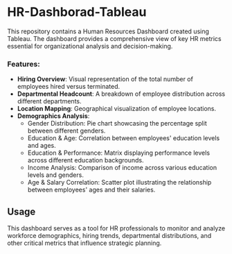 # HR-Dashborad-Tableau
This repository contains a Human Resources Dashboard created using Tableau. The dashboard provides a comprehensive view of key HR metrics essential for organizational analysis and decision-making.
### Features:
- **Hiring Overview**: Visual representation of the total number of employees hired versus terminated.
- **Departmental Headcount**: A breakdown of employee distribution across different departments.
- **Location Mapping**: Geographical visualization of employee locations.
- **Demographics Analysis**:
  - Gender Distribution: Pie chart showcasing the percentage split between different genders.
  - Education & Age: Correlation between employees' education levels and ages.
  - Education & Performance: Matrix displaying performance levels across different education backgrounds.
  - Income Analysis: Comparison of income across various education levels and genders.
  - Age & Salary Correlation: Scatter plot illustrating the relationship between employees' ages and their salaries.

## Usage
This dashboard serves as a tool for HR professionals to monitor and analyze workforce demographics, hiring trends, departmental distributions, and other critical metrics that influence strategic planning.
